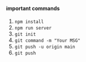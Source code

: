 #### important commands


1. `npm install`
2. `npm run server`
3. `git init`
4. `git command -m "Your MSG"`
5. `git push -u origin main`
6. `git push`
